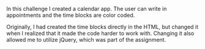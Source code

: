 In this challenge I created a calendar app. The user can write in appointments and the time blocks are color coded. 

Originally, I had created the time blocks directly in the HTML, but changed it when I realized that it made the code harder to work with. Changing it also allowed me to utilize jQuery, which was part of the assignment. 
